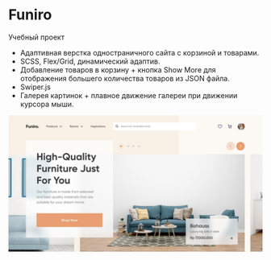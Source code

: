 # Funiro
Учебный проект

- Адаптивная верстка одностраничного сайта с корзиной и товарами. 
- SCSS, Flex/Grid, динамический адаптив. 
- Добавление товаров в корзину + кнопка Show More для отображения большего количества товаров из JSON файла. 
- Swiper.js
- Галерея картинок + плавное движение галереи при движении курсора мыши.

![alt text](https://github.com/OlefirElena/funiro/blob/main/img/funiro.jpg)

